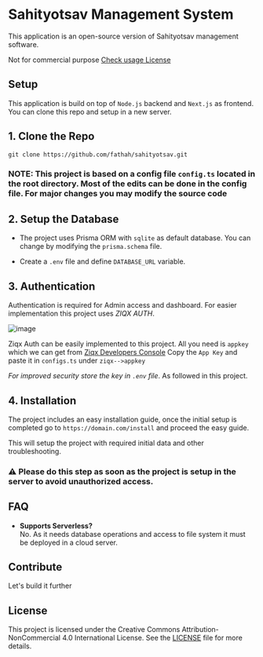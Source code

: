 # Sahityotsav Management System

This application is an open-source version of Sahityotsav management software. 

Not for commercial purpose
[Check usage License](#license)

## Setup
This application is build on top of `Node.js` backend and `Next.js` as frontend.
You can clone this repo and setup in a new server.

## 1. Clone the Repo
```
git clone https://github.com/fathah/sahityotsav.git
```

### NOTE: This project is based on a config file `config.ts` located in the root directory. Most of the edits can be done in the config file. For major changes you may modify the source code


## 2. Setup the Database
* The project uses Prisma ORM with `sqlite` as default database. You can change by modifying the `prisma.schema` file.

* Create a `.env` file and define `DATABASE_URL` variable.

## 3. Authentication
Authentication is required for Admin access and dashboard. 
For easier implementation this project uses *ZIQX AUTH*.

![image](https://github.com/user-attachments/assets/8e649d42-213c-4d09-af4c-b75a0adac65f)

Ziqx Auth can be easily implemented to this project. All you need is `appkey` which we can get from [Ziqx Developers Console](http://developers.ziqx.cc/)
Copy the `App Key` and paste it in `configs.ts` under `ziqx-->appkey`

*For improved security store the key in `.env` file*. As followed in this project.

## 4. Installation
The project includes an easy installation guide, once the initial setup is completed go to `https://domain.com/install` and proceed the easy guide. 

This will setup the project with required initial data and other troubleshooting.

### ⚠️ Please do this step as soon as the project is setup in the server to avoid unauthorized access.

## FAQ
* **Supports Serverless?**<br/>
No. As it needs database operations and access to file system it must be deployed in a cloud server.


## Contribute
Let's build it further

## License

This project is licensed under the Creative Commons Attribution-NonCommercial 4.0 International License. See the [LICENSE](./LICENSE) file for more details.

